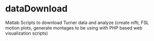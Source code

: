 dataDownload
============

Matlab Scripts to download Turner data and analyze (create nifti, FSL motion plots, 
generate montages to be using with PHP based web visualization scripts)
